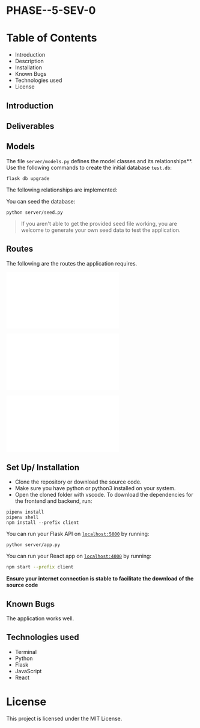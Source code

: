 # PHASE--5-SEV-0

# Table of Contents
* Introduction
* Description
* Installation
* Known Bugs
* Technologies used
* License

## Introduction

## Deliverables
## Models

The file `server/models.py` defines the model classes and its relationships**.
Use the following commands to create the initial database `test.db`:

```console
flask db upgrade 
```

The following relationships are implemented:




You can seed the database:

```console
python server/seed.py
```

> If you aren't able to get the provided seed file working, you are welcome to
> generate your own seed data to test the application.


## Routes

The following are the routes the application requires. 

![routes](/images/1.image.png.pdf)

![routes](/images/2.image.png.pdf)

![routes](/images/3.image.png.pdf)



## Set Up/ Installation 
- Clone the repository or download the source code.
- Make sure you have python or python3 installed on your system.
- Open the cloned folder with vscode.
To download the dependencies for the frontend and backend, run:

```console
pipenv install
pipenv shell
npm install --prefix client
```

You can run your Flask API on [`localhost:5000`](http://localhost:5000) by
running:

```console
python server/app.py
```

You can run your React app on [`localhost:4000`](http://localhost:4000) by
running:

```sh
npm start --prefix client
```

**Ensure your internet connection is stable to facilitate the download of the source code**


## Known Bugs
The application works well.

## Technologies used
- Terminal
- Python
- Flask
- JavaScript
- React

# License
This project is licensed under the MIT License.

